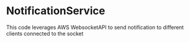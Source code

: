 # NotificationService
This code leverages AWS WebsocketAPI to send notification to different clients connected to the socket
